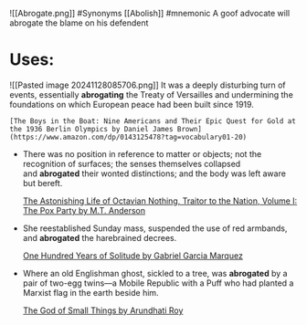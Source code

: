 ![[Abrogate.png]]
#Synonyms [[Abolish]]
#mnemonic A goof advocate will abrogate the blame on his defendent
# Uses:
![[Pasted image 20241128085706.png]]
It was a deeply disturbing turn of events, essentially **abrogating** the Treaty of Versailles and undermining the foundations on which European peace had been built since 1919.
    
    [The Boys in the Boat: Nine Americans and Their Epic Quest for Gold at the 1936 Berlin Olympics by Daniel James Brown](https://www.amazon.com/dp/0143125478?tag=vocabulary01-20)
- There was no position in reference to matter or objects; not the recognition of surfaces; the senses themselves collapsed and **abrogated** their wonted distinctions; and the body was left aware but bereft.
    
    [The Astonishing Life of Octavian Nothing, Traitor to the Nation, Volume I: The Pox Party by M.T. Anderson](https://www.amazon.com/dp/0763636797?tag=vocabulary01-20)
- She reestablished Sunday mass, suspended the use of red armbands, and **abrogated** the harebrained decrees.
    
    [One Hundred Years of Solitude by Gabriel Garcia Marquez](https://www.amazon.com/dp/0060531045?tag=vocabulary01-20)
- Where an old Englishman ghost, sickled to a tree, was **abrogated** by a pair of two-egg twins—a Mobile Republic with a Puff who had planted a Marxist flag in the earth beside him.
    
    [The God of Small Things by Arundhati Roy](https://www.amazon.com/dp/0812979656?tag=vocabulary01-20)